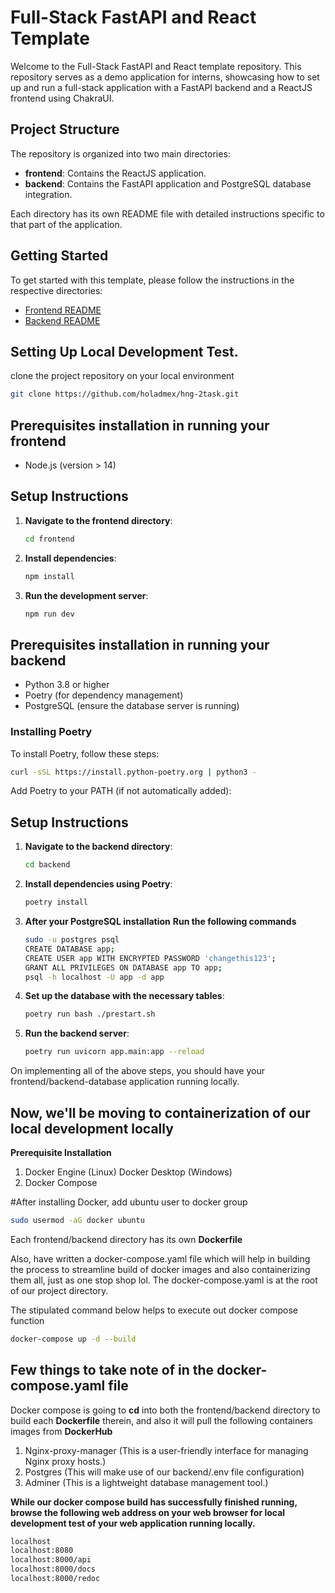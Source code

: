 # Full-Stack FastAPI and React Template

Welcome to the Full-Stack FastAPI and React template repository. This repository serves as a demo application for interns, showcasing how to set up and run a full-stack application with a FastAPI backend and a ReactJS frontend using ChakraUI.

## Project Structure

The repository is organized into two main directories:

- **frontend**: Contains the ReactJS application.
- **backend**: Contains the FastAPI application and PostgreSQL database integration.

Each directory has its own README file with detailed instructions specific to that part of the application.

## Getting Started

To get started with this template, please follow the instructions in the respective directories:

- [Frontend README](./frontend/README.md)
- [Backend README](./backend/README.md)


## Setting Up Local Development Test.


clone the project repository on your local environment 

```sh
git clone https://github.com/holadmex/hng-2task.git

```

## Prerequisites installation in running your frontend

- Node.js (version > 14)

## Setup Instructions

1. **Navigate to the frontend directory**:
    ```sh
    cd frontend
    ```

2. **Install dependencies**:
    ```sh
    npm install
    ```

3. **Run the development server**:
    ```sh
    npm run dev
    ```


## Prerequisites installation in running your backend

- Python 3.8 or higher
- Poetry (for dependency management)
- PostgreSQL (ensure the database server is running)

### Installing Poetry

To install Poetry, follow these steps:

```sh
curl -sSL https://install.python-poetry.org | python3 -
```

Add Poetry to your PATH (if not automatically added):

## Setup Instructions

1. **Navigate to the backend directory**:
    ```sh
    cd backend
    ```

2. **Install dependencies using Poetry**:
    ```sh
    poetry install
    ```

3. **After your PostgreSQL installation**
   **Run the following commands**
   ```sh
   sudo -u postgres psql
   CREATE DATABASE app;
   CREATE USER app WITH ENCRYPTED PASSWORD 'changethis123';
   GRANT ALL PRIVILEGES ON DATABASE app TO app;
   psql -h localhost -U app -d app
   

4. **Set up the database with the necessary tables**:
    ```sh
    poetry run bash ./prestart.sh
    ```

5. **Run the backend server**:
    ```sh
    poetry run uvicorn app.main:app --reload
    ```

On implementing all of the above steps, you should have your frontend/backend-database application running locally.

## Now, we'll be moving to containerization of our local development locally

**Prerequisite Installation**

1. Docker Engine (Linux) Docker Desktop (Windows)
2. Docker Compose

#After installing Docker, add ubuntu user to docker group
```sh
sudo usermod -aG docker ubuntu
```

Each frontend/backend directory has its own **Dockerfile**

Also, have written a docker-compose.yaml file which will help in building the process to streamline build of docker images and also containerizing them all, just as one stop shop lol. The docker-compose.yaml is at the root of our project directory.

The stipulated command below helps to execute out docker compose function

```sh
docker-compose up -d --build
```
## Few things to take note of in the docker-compose.yaml file

Docker compose is going to **cd** into both the frontend/backend directory to build each **Dockerfile** therein, and also it will pull the following containers images from **DockerHub** 

1. Nginx-proxy-manager (This is a user-friendly interface for managing Nginx proxy hosts.)
2. Postgres (This will make use of our backend/.env file configuration)
3. Adminer (This is a lightweight database management tool.)

**While our docker compose build has successfully finished running, browse the following web address on your web browser for local development test of your web application running locally.**

```sh
localhost
localhost:8080
localhost:8000/api
localhost:8000/docs
localhost:8000/redoc
```
